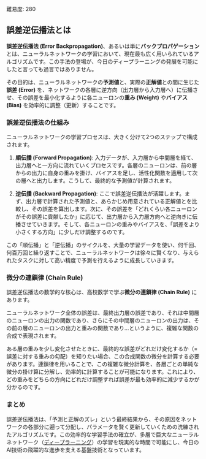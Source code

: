 難易度: 280

## 誤差逆伝播法とは

**誤差逆伝播法 (Error Backpropagation)**、あるいは単に**バックプロパゲーション**とは、ニューラルネットワークの学習において、現在最も広く用いられているアルゴリズムです。この手法の登場が、今日のディープラーニングの発展を可能にしたと言っても過言ではありません。

その目的は、ニューラルネットワークの**予測値**と、実際の**正解値**との間に生じた**誤差 (Error)** を、ネットワークの各層に逆方向（出力層から入力層へ）に伝播させ、その誤差を最小化するように各ニューロンの**重み (Weight)** や**バイアス (Bias)** を効率的に調整（更新）することです。

### 誤差逆伝播法の仕組み

ニューラルネットワークの学習プロセスは、大きく分けて2つのステップで構成されます。

1.  **順伝播 (Forward Propagation)**: 入力データが、入力層から中間層を経て、出力層へと一方向に流れていくプロセスです。各層のニューロンは、前の層からの出力に自身の重みを掛け、バイアスを足し、活性化関数を適用して次の層へと出力します。こうして、最終的な予測値が計算されます。

2.  **逆伝播 (Backward Propagation)**: ここで誤差逆伝播法が活躍します。まず、出力層で計算された予測値と、あらかじめ用意されている正解値とを比較し、その誤差を算出します。次に、その誤差を「どれくらい各ニューロンがその誤差に貢献したか」に応じて、出力層から入力層方向へと逆向きに伝播させていきます。そして、各ニューロンの重みやバイアスを、「誤差をより小さくする方向」に少しだけ調整するのです。

この「順伝播」と「逆伝播」のサイクルを、大量の学習データを使い、何千回、何百万回と繰り返すことで、ニューラルネットワークは徐々に賢くなり、与えられたタスクに対して高い精度で予測を行えるように成長していきます。

### 微分の連鎖律 (Chain Rule)

誤差逆伝播法の数学的な核心は、高校数学で学ぶ**微分の連鎖律 (Chain Rule)** にあります。

ニューラルネットワーク全体の誤差は、最終出力層の誤差であり、それは中間層のニューロンの出力の関数であり、さらにその中間層のニューロンの出力は、その前の層のニューロンの出力と重みの関数であり…というように、複雑な関数の合成で表現されます。

ある層の重みを少し変化させたときに、最終的な誤差がどれだけ変化するか（=誤差に対する重みの勾配）を知りたい場合、この合成関数の微分を計算する必要があります。連鎖律を用いることで、この複雑な微分計算を、各層ごとの単純な微分の掛け算に分解し、効率的に計算することが可能になります。これにより、どの重みをどちらの方向にどれだけ調整すれば誤差が最も効率的に減少するかが分かるのです。

### まとめ

誤差逆伝播法は、「予測と正解のズレ」という最終結果から、その原因をネットワークの各部分に遡って分配し、パラメータを賢く更新していくための洗練されたアルゴリズムです。この効率的な学習手法の確立が、多層で巨大なニューラルネットワーク（<a href="01_AI基礎/03_ディープラーニング.md"><abbr title="深層学習とも呼ばれ、多層のニューラルネットワークを用いて、より複雑なパターンを学習する機械学習の手法">ディープラーニング</abbr></a>）の学習を現実的な時間で可能にし、今日のAI技術の飛躍的な進歩を支える基盤技術となっています。